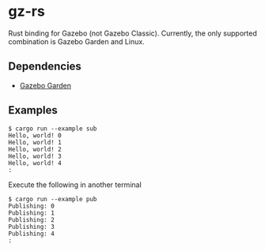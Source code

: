 # gz-rs

Rust binding for Gazebo (not Gazebo Classic). Currently, the only supported combination is Gazebo Garden and Linux.

## Dependencies

- [Gazebo Garden](https://gazebosim.org/docs/garden/install)

## Examples

```
$ cargo run --example sub
Hello, world! 0
Hello, world! 1
Hello, world! 2
Hello, world! 3
Hello, world! 4
:
```

Execute the following in another terminal

```
$ cargo run --example pub
Publishing: 0
Publishing: 1
Publishing: 2
Publishing: 3
Publishing: 4
:
```
